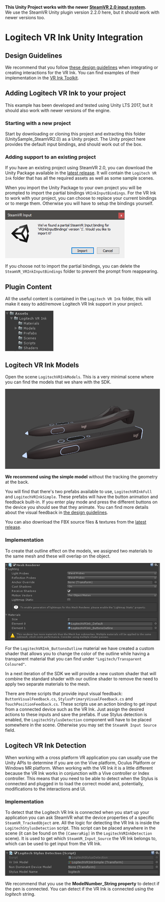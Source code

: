 **This Unity Project works with the newer [SteamVR 2.0 input system](https://github.com/ValveSoftware/steamvr_unity_plugin/releases/tag/2.2.0).**
<br>
We use the SteamVR Unity plugin version 2.2.0 here, but it should work with newer versions too.

# Logitech VR Ink Unity Integration

## Design Guidelines
We recommend that you follow [these design guidelines](../../../Documentation/DesignGuidelines) when integrating or creating interactions for the VR Ink. You can find examples of their implementation in the [VR Ink Toolkit](../../../Documentation/DesignGuidelines).

## Adding Logitech VR Ink to your project
This example has been developed and tested using Unity LTS 2017, but it should also work with newer versions of the engine.

### Starting with a new project
Start by downloading or cloning this project and extracting this folder (UnitySample_SteamVR2.0) as a Unity project. The Unity project here provides the default input bindings, and should work out of the box.

### Adding support to an existing project
If you have an existing project using SteamVR 2.0, you can download the Unity Package available in the [latest release](https://github.com/Logitech/labs_vr_stylus_sdk/releases). It will contain the `Logitech VR Ink` folder that has all the required assets as well as some sample scenes.

When you import the Unity Package to your own project you will be prompted to import the partial bindings `VRInkInputBindings`. For the VR Ink to work with your project, you can choose to replace your current bindings or to merge them. Otherwise you will have to setup the bindings yourself.

![Bindings Import Dialog](../../../Documentation/Images/UnitySampleSteamVR2.0/BindingsImportTool.png)

If you choose not to import the partial bindings, you can delete the `SteamVR_VRInkInputBindings` folder to prevent the prompt from reappearing.

## Plugin Content
All the useful content is contained in the `Logitech VR Ink` folder, this will make it easy to add/remove Logitech VR Ink support in your project.

![Folder Content](../../../Documentation/Images/UnitySampleSteamVR2.0/SteamVR2.0SampleAssetsFolder.png)

## Logitech VR Ink Models
Open the scene `LogitechVRInkModels`.
This is a very minimal scene where you can find the models that we share with the SDK.

![Logitech VR Ink Models](../../../Documentation/Images/UnitySampleLegacy/LogitechVRInk.png)

**We recommend using the simple model** without the tracking the geometry at the back.
<br>

You will find that there's two prefabs available to use, `LogitechVRInkFull` and `LogitechVRInkSimple`. These prefabs will have the button animation and feedback built-in. If you enter play mode and press the different buttons on the device you should see that they animate. You can find more details about the visual feedback in [the design guidelines](../../../Documentation/DesignGuidelines).

You can also download the FBX source files & textures from the [latest release](https://github.com/Logitech/labs_vr_stylus_sdk/releases).

### Implementation
To create that outline effect on the models, we assigned two materials to the same mesh and these will overlap on the object.

![Material overlap](../../../Documentation/Images/UnitySampleLegacy/MaterialsOverlap.png)

For the `LogitechVRInk_ButtonsOutline` material we have created a custom shader that allows you to change the color of the outline while having a transparent material that you can find under `"Logitech/Transparent Coloured"`.

In a next iteration of the SDK we will provide a new custom shader that will combine the standard shader with our outline shader to remove the need to apply two separate materials to the mesh.

There are three scripts that provide input visual feedback: `ButtonVisualFeedback.cs`, `StylusPrimaryVisualFeedback.cs` and `TouchPositionFeedback.cs`.
These scripts use an action binding to get input from a connected device such as the VR Ink. Just assign the desired actions to these inputs and save the prefabs. If use Stylus detection is enabled, the `LogitechStylusDetection` component will have to be placed somewhere in the scene. Otherwise you may set the `SteamVR Input Source` field.

## Logitech VR Ink Detection
When working with a cross platform VR application you can usually use the Unity APIs to determine if you are on the Vive platform, Oculus Platform or Windows MR platform.
When working with the VR Ink it is a little different because the VR Ink works in conjunction with a Vive controller or Index controller.
This means that you need to be able to detect when the Stylus is connected and plugged in to load the correct model and, potentially, modifications to the interactions and UI.

### Implementation
To detect that the Logitech VR Ink is connected when you start up your application you can ask SteamVR what the device properties of a specific `SteamVR_TrackedObject` are. All the logic for detecting the VR Ink is inside the `LogitechStylusDetection` script. This script can be placed anywhere in the scene (it can be found on the `[CameraRig]` in the `LogitechVRInkDetection` scene). It is used to get which `SteamVR_Input_Source` the VR Ink belongs to, which can be used to get input from the VR Ink.

![Pen Detection  in Unity inspector](../../../Documentation/Images/UnitySampleSteamVR2.0/LogitechStylusDetection.png)

We recommend that you use the **ModelNumber_String property** to detect if the pen is connected. You can detect if the VR Ink is connected using the *logitech* string.